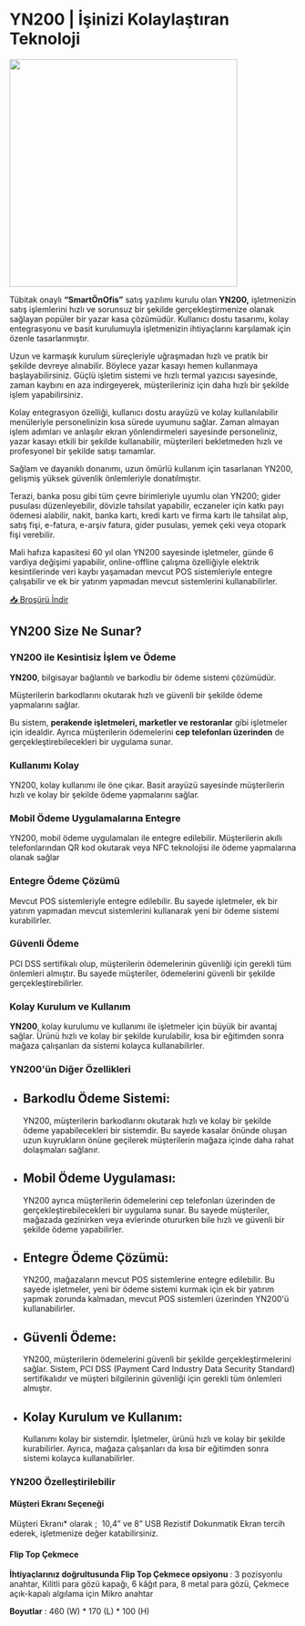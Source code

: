 # YN200 | İşinizi Kolaylaştıran Teknoloji

<img src="/img/enpos/YN200.png" width="400"/>

Tübitak onaylı **“SmartÖnOfis”** satış yazılımı kurulu olan **YN200,** işletmenizin satış işlemlerini hızlı ve sorunsuz bir şekilde gerçekleştirmenize olanak sağlayan popüler bir yazar kasa çözümüdür. Kullanıcı dostu tasarımı, kolay entegrasyonu ve basit kurulumuyla işletmenizin ihtiyaçlarını karşılamak için özenle tasarlanmıştır.

Uzun ve karmaşık kurulum süreçleriyle uğraşmadan hızlı ve pratik bir şekilde devreye alınabilir. Böylece yazar kasayı hemen kullanmaya başlayabilirsiniz. Güçlü işletim sistemi ve hızlı termal yazıcısı sayesinde, zaman kaybını en aza indirgeyerek, müşterileriniz için daha hızlı bir şekilde işlem yapabilirsiniz.

Kolay entegrasyon özelliği, kullanıcı dostu arayüzü ve kolay kullanılabilir menüleriyle personelinizin kısa sürede uyumunu sağlar. Zaman almayan işlem adımları ve anlaşılır ekran yönlendirmeleri sayesinde personeliniz, yazar kasayı etkili bir şekilde kullanabilir, müşterileri bekletmeden hızlı ve profesyonel bir şekilde satışı tamamlar.

Sağlam ve dayanıklı donanımı, uzun ömürlü kullanım için tasarlanan YN200, gelişmiş yüksek güvenlik önlemleriyle donatılmıştır.

Terazi, banka posu gibi tüm çevre birimleriyle uyumlu olan YN200; gider pusulası düzenleyebilir, dövizle tahsilat yapabilir, eczaneler için katkı payı ödemesi alabilir, nakit, banka kartı, kredi kartı ve firma kartı ile tahsilat alıp, satış fişi, e-fatura, e-arşiv fatura, gider pusulası, yemek çeki veya otopark fişi verebilir.

Mali hafıza kapasitesi 60 yıl olan YN200 sayesinde işletmeler, günde 6 vardiya değişimi yapabilir, online-offline çalışma özelliğiyle elektrik kesintilerinde veri kaybı yaşamadan mevcut POS sistemleriyle entegre çalışabilir ve ek bir yatırım yapmadan mevcut sistemlerini kullanabilirler.

[📥 Broşürü İndir](https://www.enpos.com.tr/wp-content/uploads/2023/07/yn200.pdf)

## YN200 Size Ne Sunar?

### YN200 ile Kesintisiz İşlem ve Ödeme

**YN200**, bilgisayar bağlantılı ve barkodlu bir ödeme sistemi çözümüdür.

Müşterilerin barkodlarını okutarak hızlı ve güvenli bir şekilde ödeme yapmalarını sağlar.

Bu sistem, **perakende işletmeleri, marketler ve restoranlar** gibi işletmeler için idealdir. Ayrıca müşterilerin ödemelerini **cep telefonları üzerinden** de gerçekleştirebilecekleri bir uygulama sunar.

### Kullanımı Kolay

YN200, kolay kullanımı ile öne çıkar. Basit arayüzü sayesinde müşterilerin hızlı ve kolay bir şekilde ödeme yapmalarını sağlar.

### Mobil Ödeme Uygulamalarına Entegre

YN200, mobil ödeme uygulamaları ile entegre edilebilir. Müşterilerin akıllı telefonlarından QR kod okutarak veya NFC teknolojisi ile ödeme yapmalarına olanak sağlar

### Entegre Ödeme Çözümü

Mevcut POS sistemleriyle entegre edilebilir. Bu sayede işletmeler, ek bir yatırım yapmadan mevcut sistemlerini kullanarak yeni bir ödeme sistemi kurabilirler.

### Güvenli Ödeme

PCI DSS sertifikalı olup, müşterilerin ödemelerinin güvenliği için gerekli tüm önlemleri almıştır. Bu sayede müşteriler, ödemelerini güvenli bir şekilde gerçekleştirebilirler.

### Kolay Kurulum ve Kullanım

**YN200**, kolay kurulumu ve kullanımı ile işletmeler için büyük bir avantaj sağlar. Ürünü hızlı ve kolay bir şekilde kurulabilir, kısa bir eğitimden sonra mağaza çalışanları da sistemi kolayca kullanabilirler.

### YN200'ün Diğer Özellikleri

*   Barkodlu Ödeme Sistemi:
    -----------------------

    YN200, müşterilerin barkodlarını okutarak hızlı ve kolay bir şekilde ödeme yapabilecekleri bir sistemdir. Bu sayede kasalar önünde oluşan uzun kuyrukların önüne geçilerek müşterilerin mağaza içinde daha rahat dolaşmaları sağlanır.

*   Mobil Ödeme Uygulaması:
    -----------------------

    YN200 ayrıca müşterilerin ödemelerini cep telefonları üzerinden de gerçekleştirebilecekleri bir uygulama sunar. Bu sayede müşteriler, mağazada gezinirken veya evlerinde otururken bile hızlı ve güvenli bir şekilde ödeme yapabilirler.

*   Entegre Ödeme Çözümü:
    ---------------------

    YN200, mağazaların mevcut POS sistemlerine entegre edilebilir. Bu sayede işletmeler, yeni bir ödeme sistemi kurmak için ek bir yatırım yapmak zorunda kalmadan, mevcut POS sistemleri üzerinden YN200'ü kullanabilirler.

*   Güvenli Ödeme:
    --------------

    YN200, müşterilerin ödemelerini güvenli bir şekilde gerçekleştirmelerini sağlar. Sistem, PCI DSS (Payment Card Industry Data Security Standard) sertifikalıdır ve müşteri bilgilerinin güvenliği için gerekli tüm önlemleri almıştır.

*   Kolay Kurulum ve Kullanım:
    --------------------------

    Kullanımı kolay bir sistemdir. İşletmeler, ürünü hızlı ve kolay bir şekilde kurabilirler. Ayrıca, mağaza çalışanları da kısa bir eğitimden sonra sistemi kolayca kullanabilirler.

### YN200 Özelleştirilebilir

#### Müşteri Ekranı Seçeneği

Müşteri Ekranı\* olarak ;  10,4” ve 8” USB Rezistif Dokunmatik Ekran tercih ederek, işletmenize değer katabilirsiniz.

#### Flip Top Çekmece

**İhtiyaçlarınız doğrultusunda Flip Top Çekmece opsiyonu** : 3 pozisyonlu anahtar, Kilitli para gözü kapağı, 6 kâğıt para, 8 metal para gözü, Çekmece açık-kapalı algılama için Mikro anahtar 

**Boyutlar** : 460 (W) \* 170 (L) \* 100 (H)
